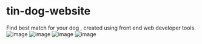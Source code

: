 # tin-dog-website
Find best match for your dog , created using front end web developer tools.
![image](https://user-images.githubusercontent.com/97498681/212419496-3209f1aa-61d9-43d8-9735-6cea963c2333.png)
![image](https://user-images.githubusercontent.com/97498681/212419628-a0d71ffa-d91b-4096-be4e-b2fc4a83957a.png)
![image](https://user-images.githubusercontent.com/97498681/212419748-1b1303d3-5a8c-4903-b625-33500d277bdb.png)
![image](https://user-images.githubusercontent.com/97498681/212420031-30b2b2ca-07de-4361-ac8b-ee49348c51ec.png)
